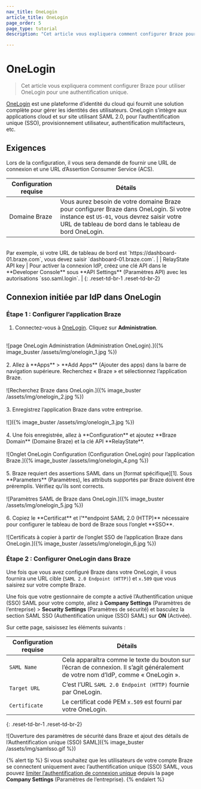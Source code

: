 ```yaml
---
nav_title: OneLogin
article_title: OneLogin
page_order: 5
page_type: tutorial
description: "Cet article vous expliquera comment configurer Braze pour utiliser OneLogin pour une authentification unique."

---
```


# OneLogin

> Cet article vous expliquera comment configurer Braze pour utiliser OneLogin pour une authentification unique.

[OneLogin](https://www.onelogin.com/) est une plateforme d’identité du cloud qui fournit une solution complète pour gérer les identités des utilisateurs. OneLogin s’intègre aux applications cloud et sur site utilisant SAML 2.0, pour l’authentification unique (SSO), provisionnement utilisateur, authentification multifacteurs, etc.

## Exigences

Lors de la configuration, il vous sera demandé de fournir une URL de connexion et une URL d’Assertion Consumer Service (ACS).  

| Configuration requise | Détails |
|---|---|
| Domaine Braze | Vous aurez besoin de votre domaine Braze pour configurer Braze dans OneLogin. Si votre instance est `US-01`, vous devrez saisir votre URL de tableau de bord dans le tableau de bord OneLogin. <br>
<br>
 Par exemple, si votre URL de tableau de bord est `https://dashboard-01.braze.com`, vous devez saisir `dashboard-01.braze.com`.  |
| RelayState API key | Pour activer la connexion IdP, créez une clé API dans le **Developer Console** sous **API Settings** (Paramètres API) avec les autorisations `sso.saml.login`. |
{: .reset-td-br-1 .reset-td-br-2}

## Connexion initiée par IdP dans OneLogin

### Étape 1 : Configurer l’application Braze

1. Connectez-vous à [OneLogin](https://app.onelogin.com/login). Cliquez sur **Administration**.<br>
<br>
![page OneLogin Administration (Administration OneLogin).]({% image_buster /assets/img/onelogin_1.jpg %})<br><br>
2. Allez à **Apps** > **Add Apps** (Ajouter des apps) dans la barre de navigation supérieure. Recherchez « Braze » et sélectionnez l’application Braze.<br>
<br>
![Recherchez Braze dans OneLogin.]({% image_buster /assets/img/onelogin_2.jpg %})<br><br>
3. Enregistrez l’application Braze dans votre entreprise.<br>
<br>
![]({% image_buster /assets/img/onelogin_3.jpg %})<br><br>
4. Une fois enregistrée, allez à **Configuration** et ajoutez **Braze Domain** (Domaine Braze) et la clé API **RelayState**.<br>
<br>
![Onglet OneLogin Configuration (Configuration OneLogin) pour l’application Braze.]({% image_buster /assets/img/onelogin_4.png %})<br><br>
5. Braze requiert des assertions SAML dans un [format spécifique][1]. Sous **Parameters** (Paramètres), les attributs supportés par Braze doivent être préremplis. Vérifiez qu’ils sont corrects.<br>
<br>
![Paramètres SAML de Braze dans OneLogin.]({% image_buster /assets/img/onelogin_5.jpg %})<br><br>
6. Copiez le **Certificat** et l’**endpoint SAML 2.0 (HTTP)** nécessaire pour configurer le tableau de bord de Braze sous l’onglet **SSO**.<br>
<br>
![Certificats à copier à partir de l’onglet SSO de l’application Braze dans OneLogin.]({% image_buster /assets/img/onelogin_6.jpg %})

### Étape 2 : Configurer OneLogin dans Braze

Une fois que vous avez configuré Braze dans votre OneLogin, il vous fournira une URL cible (`SAML 2.0 Endpoint (HTTP)`) et `x.509` que vous saisirez sur votre compte Braze.

Une fois que votre gestionnaire de compte a activé l’Authentification unique (SSO) SAML pour votre compte, allez à **Company Settings** (Paramètres de l’entreprise) > **Security Settings** (Paramètres de sécurité) et basculez la section SAML SSO (Authentification unique (SSO) SAML) sur **ON** (Activée).

Sur cette page, saisissez les éléments suivants :

| Configuration requise | Détails |
|---|---|
| `SAML Name` | Cela apparaîtra comme le texte du bouton sur l’écran de connexion. Il s’agit généralement de votre nom d’IdP, comme « OneLogin ». |
| `Target URL` | C’est l’URL `SAML 2.0 Endpoint (HTTP)` fournie par OneLogin.|
| `Certificate` | Le certificat codé PEM `x.509` est fourni par votre OneLogin. |
{: .reset-td-br-1 .reset-td-br-2}

![Ouverture des paramètres de sécurité dans Braze et ajout des détails de l’Authentification unique (SSO) SAML]({% image_buster /assets/img/samlsso.gif %})

{% alert tip %}
Si vous souhaitez que les utilisateurs de votre compte Braze se connectent uniquement avec l’authentification unique (SSO) SAML, vous pouvez [limiter l’authentification de connexion unique]({{site.baseurl}}/user_guide/administrative/access_braze/single_sign_on/set_up/#restriction) depuis la page **Company Settings** (Paramètres de l’entreprise).
{% endalert %}

[1]: {{site.baseurl}}/user_guide/administrative/access_braze/single_sign_on/set_up/#configure-your-identity-provider
